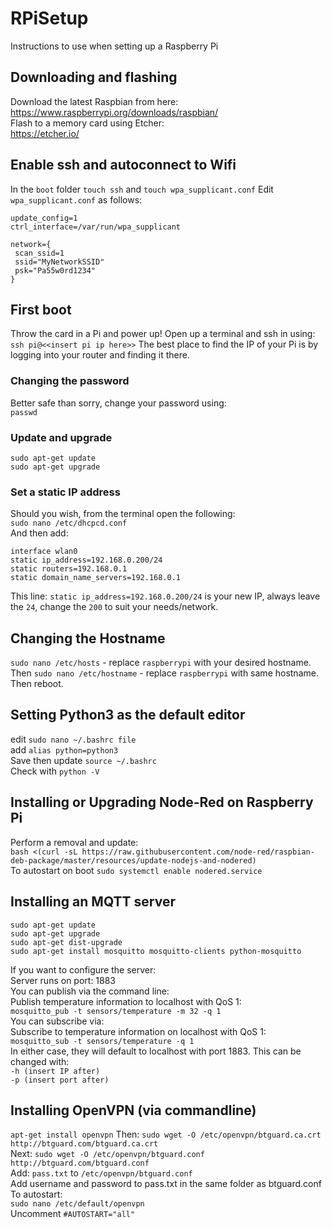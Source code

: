 # RPiSetup
Instructions to use when setting up a Raspberry Pi
## Downloading and flashing
Download the latest Raspbian from here:  
https://www.raspberrypi.org/downloads/raspbian/  
Flash to a memory card using Etcher:  
https://etcher.io/
## Enable ssh and autoconnect to Wifi
In the `boot` folder `touch ssh` and `touch wpa_supplicant.conf`
Edit `wpa_supplicant.conf` as follows:  
```country=gb
update_config=1
ctrl_interface=/var/run/wpa_supplicant

network={
 scan_ssid=1
 ssid="MyNetworkSSID"
 psk="Pa55w0rd1234"
}
```  
## First boot
Throw the card in a Pi and power up!
Open up a terminal and ssh in using:
`ssh pi@<<insert pi ip here>>`
The best place to find the IP of your Pi is by logging into your router and finding it there.
### Changing the password  
Better safe than sorry, change your password using:  
`passwd`  
### Update and upgrade
`sudo apt-get update`  
`sudo apt-get upgrade`  
### Set a static IP address  
Should you wish, from the terminal open the following:  
`sudo nano /etc/dhcpcd.conf`  
And then add:  
```
interface wlan0
static ip_address=192.168.0.200/24
static routers=192.168.0.1
static domain_name_servers=192.168.0.1
```  
This line: `static ip_address=192.168.0.200/24` is your new IP, always leave the `24`, change the `200` to suit your needs/network.  
## Changing the Hostname  
`sudo nano /etc/hosts` - replace `raspberrypi` with your desired hostname.  
Then `sudo nano /etc/hostname` - replace `raspberrypi` with same hostname. Then reboot.
## Setting Python3 as the default editor
edit `sudo nano ~/.bashrc file`    
add `alias python=python3`    
Save then update `source ~/.bashrc`  
Check with `python -V`  
## Installing or Upgrading Node-Red on Raspberry Pi
Perform a removal and update:  
`bash <(curl -sL https://raw.githubusercontent.com/node-red/raspbian-deb-package/master/resources/update-nodejs-and-nodered)`  
To autostart on boot `sudo systemctl enable nodered.service`  
## Installing an MQTT server
```
sudo apt-get update
sudo apt-get upgrade
sudo apt-get dist-upgrade
sudo apt-get install mosquitto mosquitto-clients python-mosquitto
```
If you want to configure the server:  
Server runs on port: 1883  
You can publish via the command line:  
Publish temperature information to localhost with QoS 1:  
`mosquitto_pub -t sensors/temperature -m 32 -q 1`  
You can subscribe via:  
Subscribe to temperature information on localhost with QoS 1:  
`mosquitto_sub -t sensors/temperature -q 1`  
In either case, they will default to localhost with port 1883. This can be changed with:   
`-h (insert IP after)`  
`-p (insert port after)`  
## Installing OpenVPN (via commandline)  
`apt-get install openvpn` Then: `sudo wget -O /etc/openvpn/btguard.ca.crt http://btguard.com/btguard.ca.crt`  
Next: `sudo wget -O /etc/openvpn/btguard.conf http://btguard.com/btguard.conf`  
Add: `pass.txt` to `/etc/openvpn/btguard.conf`  
Add username and password to pass.txt in the same folder as btguard.conf  
To autostart:  
`sudo nano /etc/default/openvpn`  
Uncomment `#AUTOSTART="all"`  



